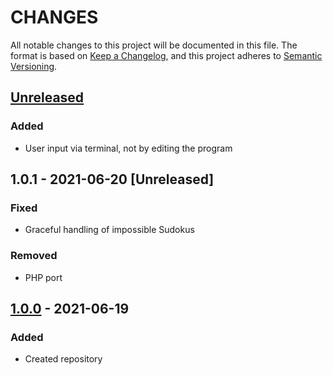 # CHANGES

All notable changes to this project will be documented in this file. The format is based on [Keep a Changelog](https://keepachangelog.com/en/1.0.0/), and this project adheres to [Semantic Versioning](https://semver.org/spec/v2.0.0.html).

## [Unreleased]
### Added
+ User input via terminal, not by editing the program

## 1.0.1 - 2021-06-20 \[Unreleased]

### Fixed
+ Graceful handling of impossible Sudokus

### Removed
+ PHP port

## [1.0.0] - 2021-06-19
### Added
+ Created repository

[Unreleased]: https://github.com/jkoop/brute-force-sudoku/compare/v1.0.0...HEAD
[1.0.0]: https://github.com/jkoop/brute-force-sudoku/releases/tag/v1.0.0
